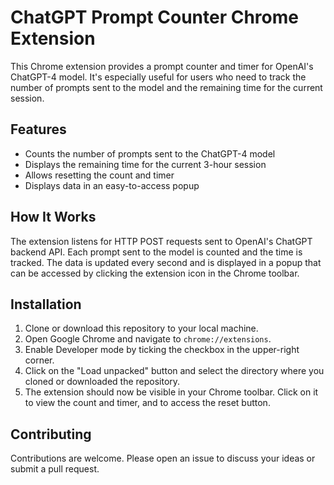 # ChatGPT Prompt Counter Chrome Extension

This Chrome extension provides a prompt counter and timer for OpenAI's ChatGPT-4 model. It's especially useful for users who need to track the number of prompts sent to the model and the remaining time for the current session.

## Features

- Counts the number of prompts sent to the ChatGPT-4 model
- Displays the remaining time for the current 3-hour session
- Allows resetting the count and timer
- Displays data in an easy-to-access popup

## How It Works

The extension listens for HTTP POST requests sent to OpenAI's ChatGPT backend API. Each prompt sent to the model is counted and the time is tracked. The data is updated every second and is displayed in a popup that can be accessed by clicking the extension icon in the Chrome toolbar.

## Installation

1. Clone or download this repository to your local machine.
2. Open Google Chrome and navigate to `chrome://extensions`.
3. Enable Developer mode by ticking the checkbox in the upper-right corner.
4. Click on the "Load unpacked" button and select the directory where you cloned or downloaded the repository.
5. The extension should now be visible in your Chrome toolbar. Click on it to view the count and timer, and to access the reset button.

## Contributing

Contributions are welcome. Please open an issue to discuss your ideas or submit a pull request.
